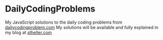 # DailyCodingProblems
My JavaScript solutions to the daily coding problems from [dailycodingproblem.com](http://dailycodingproblem.com)
My solutions will be available and fully explained in my blog at [stheller.com](https://stheller.com/blog)
